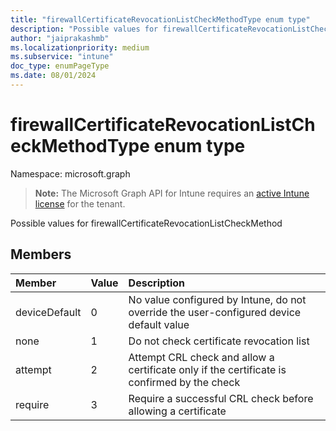 ```yaml
---
title: "firewallCertificateRevocationListCheckMethodType enum type"
description: "Possible values for firewallCertificateRevocationListCheckMethod"
author: "jaiprakashmb"
ms.localizationpriority: medium
ms.subservice: "intune"
doc_type: enumPageType
ms.date: 08/01/2024
---
```


# firewallCertificateRevocationListCheckMethodType enum type

Namespace: microsoft.graph

> **Note:** The Microsoft Graph API for Intune requires an [active Intune license](https://go.microsoft.com/fwlink/?linkid=839381) for the tenant.

Possible values for firewallCertificateRevocationListCheckMethod

## Members
|Member|Value|Description|
|:---|:---|:---|
|deviceDefault|0|No value configured by Intune, do not override the user-configured device default value|
|none|1|Do not check certificate revocation list|
|attempt|2|Attempt CRL check and allow a certificate only if the certificate is confirmed by the check|
|require|3|Require a successful CRL check before allowing a certificate|